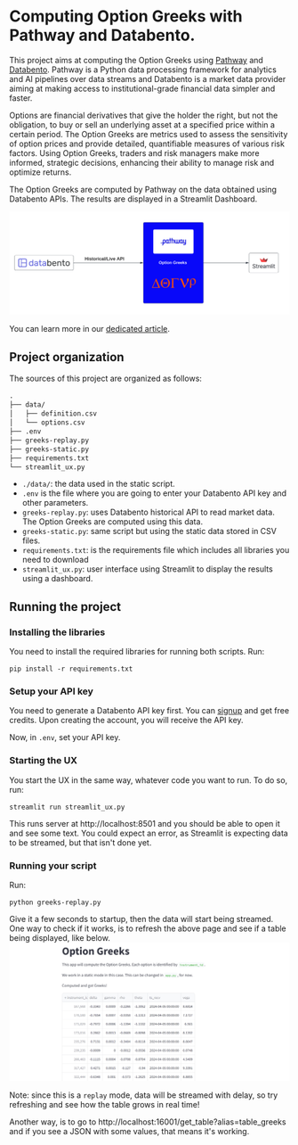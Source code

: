 # Computing Option Greeks with Pathway and Databento.

This project aims at computing the Option Greeks using [Pathway](https://pathway.com/) and [Databento](https://databento.com/).
Pathway is a Python data processing framework for analytics and AI pipelines over data streams and Databento is a market data provider aiming at making access to institutional-grade financial data simpler and faster.

Options are financial derivatives that give the holder the right, but not the obligation, to buy or sell an underlying asset at a specified price within a certain period. 
The Option Greeks are metrics used to assess the sensitivity of option prices and provide detailed, quantifiable measures of various risk factors. Using Option Greeks, traders and risk managers make more informed, strategic decisions, enhancing their ability to manage risk and optimize returns.

The Option Greeks are computed by Pathway on the data obtained using Databento APIs.
The results are displayed in a Streamlit Dashboard.

![Option Greeks workflow with Pathway and Databento](option-greeks.svg)

You can learn more in our [dedicated article](https://pathway.com/developers/templates/option-greeks).

## Project organization

The sources of this project are organized as follows:

```
.
├── data/
│   ├── definition.csv
│   └── options.csv
├── .env
├── greeks-replay.py
├── greeks-static.py
├── requirements.txt
└── streamlit_ux.py
```

- `./data/`: the data used in the static script.
- `.env` is the file where you are going to enter your Databento API key and other parameters.
- `greeks-replay.py`: uses Databento historical API to read market data. The Option Greeks are computed using this data.
- `greeks-static.py`: same script but using the static data stored in CSV files.
- `requirements.txt`: is the requirements file which includes all libraries you need to download
- `streamlit_ux.py`: user interface using Streamlit to display the results using a dashboard.

## Running the project

### Installing the libraries

You need to install the required libraries for running both scripts. Run:

```
pip install -r requirements.txt
```

### Setup your API key

You need to generate a Databento API key first. You can [signup](https://databento.com/signup) and get free credits. Upon creating the account, you will receive the API key.

Now, in `.env`, set your API key. 

### Starting the UX

You start the UX in the same way, whatever code you want to run. To do so, run:
```
streamlit run streamlit_ux.py
```

This runs server at http://localhost:8501 and you should be able to open it and see some text. You could expect an error, as Streamlit is expecting data to be streamed, but that isn't done yet.

### Running your script

Run:
```
python greeks-replay.py
```
Give it a few seconds to startup, then the data will start being streamed. 
One way to check if it works, is to refresh the above page and see if a table being displayed, like below.
![Streamlit UI](Streamlit.png "Streamlit UI")

Note: since this is a `replay` mode, data will be streamed with delay, so try refreshing and see how the table grows in real time!

Another way, is to go to http://localhost:16001/get_table?alias=table_greeks and if you see a JSON with some values, that means it's working.
